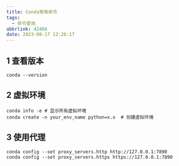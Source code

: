 ```yaml
---
title: Conda常用命令
tags:
  - 命令查询
abbrlink: 42466
date: 2023-08-17 12:26:17
---
```


## 1 查看版本
```shell
conda --version
```

## 2 虚拟环境
```shell
conda info -e # 显示所有虚拟环境
conda create -n your_env_name python=x.x  # 创建虚拟环境
```

## 3 使用代理
```shell
conda config --set proxy_servers.http http://127.0.0.1:7890
conda config --set proxy_servers.https https://127.0.0.1:7890
```